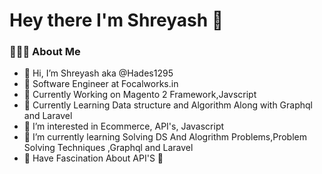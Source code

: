 # Hey there I'm Shreyash :wave:	

###  👨🏻‍💻  About Me
- 👋 Hi, I’m Shreyash aka @Hades1295
- :briefcase: Software Engineer at Focalworks.in
- :office: Currently Working on Magento 2 Framework,Javscript
- :school: Currently Learning Data structure and Algorithm Along with Graphql and Laravel
- 👀 I’m interested in Ecommerce, API's, Javascript
- 🌱 I’m currently learning Solving DS And Alogrithm Problems,Problem Solving Techniques ,Graphql and Laravel 
- 🖤 Have Fascination About API'S :love_you_gesture:

